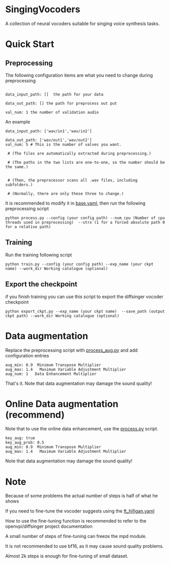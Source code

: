 # SingingVocoders
A collection of neural vocoders suitable for singing voice synthesis tasks.

# Quick Start

## Preprocessing


The following configuration items are what you need to change during preprocessing

```angular2html

data_input_path: []  the path for your data

data_out_path: [] the path for preprocess out put

val_num: 1 the number of validation audio
```
An example
```
data_input_path: ['wav/in1','wav/in2'] 

data_out_path: ['wav/out1','wav/out2']
val_num: 5 # This is the number of valves you want. 

 # (The files are automatically extracted during preprocessing.)

 # (The paths in the two lists are one-to-one, so the number should be the same.)


 # (Then, the preprocessor scans all .wav files, including subfolders.)

 # (Normally, there are only these three to change.)
```
It is recommended to modify it in [base.yaml](configs%2Fbase.yaml),
then run the following preprocessing script
```angular2html
python process.py --config (your config path) --num_cpu (Number of cpu threads used in preprocessing)  --strx (1 for a forced absolute path 0 for a relative path)

```

## Training
Run the training following script
```angular2html
python train.py --config (your config path) --exp_name (your ckpt name) --work_dir Working catalogue (optional)

```
## Export the checkpoint
if you finish training you can use this script to export the diffsinger vocoder checkpoint
```
python export_ckpt.py --exp_name (your ckpt name)  --save_path (output ckpt path) --work_dir Working catalogue (optional)
```

# Data augmentation
Replace the preprocessing script with [process_aug.py](process_aug.py) and add configuration entries
```
aug_min: 0.9  Minimum Transpose Multiplier
aug_max: 1.4   Maximum Variable Adjustment Multiplier
aug_num: 1   Data Enhancement Multiplier
```
That's it. Note that data augmentation may damage the sound quality!
# Online Data augmentation (recommend)
Note that to use the online data enhancement, use the [process.py](process.py) script.
```angular2html
key_aug: true
key_aug_prob: 0.5
aug_min: 0.9  Minimum Transpose Multiplier
aug_max: 1.4   Maximum Variable Adjustment Multiplier
```
Note that data augmentation may damage the sound quality!
# Note

Because of some problems the actual number of steps is half of what he shows

If you need to fine-tune the vocoder suggests using the [ft_hifigan.yaml](configs%2Fft_hifigan.yaml) 

How to use the fine-tuning function is recommended to refer to the openvpi/diffsinger project documentation

A small number of steps of fine-tuning can freeze the mpd module.

It is not recommended to use bf16, as it may cause sound quality problems.

Almost 2k steps is enough for fine-tuning of small dataset.





































